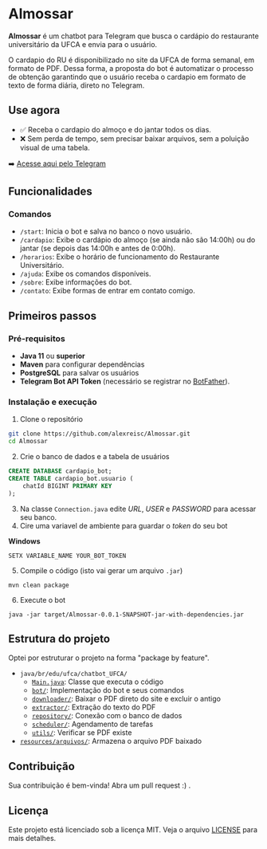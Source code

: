 # Almossar
**Almossar** é um chatbot para Telegram que busca o cardápio do restaurante universitário da UFCA e envia para o usuário.

O cardapio do RU é disponibilizado no site da UFCA de forma semanal, em formato de PDF. Dessa forma, a proposta do bot é automatizar o processo de obtenção garantindo que o usuário receba o cardapio em formato de texto de forma diária, direto no Telegram.

## Use agora
- :white_check_mark: Receba o cardapio do almoço e do jantar todos os dias.
- :x: Sem perda de tempo, sem precisar baixar arquivos, sem a poluição visual de uma tabela.

:arrow_right: [Acesse aqui pelo Telegram](https://t.me/cardapioUFCA_bot)

## Funcionalidades

### Comandos
- `/start`: Inicia o bot e salva no banco o novo usuário.
- `/cardapio`: Exibe o cardápio do almoço (se ainda não são 14:00h) ou do jantar (se depois das 14:00h e antes de 0:00h).
- `/horarios`: Exibe o horário de funcionamento do Restaurante Universitário.
- `/ajuda`: Exibe os comandos disponíveis.
- `/sobre`: Exibe informações do bot.
- `/contato`: Exibe formas de entrar em contato comigo.

## Primeiros passos

### Pré-requisitos

- **Java 11** ou **superior**
- **Maven** para configurar dependências
- **PostgreSQL** para salvar os usuários
- **Telegram Bot API Token** (necessário se registrar no [BotFather](https://core.telegram.org/bots#botfather)).

### Instalação e execução
1. Clone o repositório
```bash
git clone https://github.com/alexreisc/Almossar.git
cd Almossar
```

2. Crie o banco de dados e a tabela de usuários
```sql
CREATE DATABASE cardapio_bot;
CREATE TABLE cardapio_bot.usuario (
    chatId BIGINT PRIMARY KEY
);
```

3. Na classe `Connection.java` edite *URL*, *USER* e *PASSWORD* para acessar seu banco.
4. Cire uma variavel de ambiente para guardar o *token* do seu bot

**Windows**
```console
SETX VARIABLE_NAME YOUR_BOT_TOKEN
```

5. Compile o código (isto vai gerar um arquivo `.jar`)
```console
mvn clean package
```

6. Execute o bot
```console
java -jar target/Almossar-0.0.1-SNAPSHOT-jar-with-dependencies.jar
```

## Estrutura do projeto
Optei por estruturar o projeto na forma "package by feature".

- `java/br/edu/ufca/chatbot_UFCA/`
  - [`Main.java`](src/main/java/br/edu/ufca/chatbot_UFCA/): Classe que executa o código
  - [`bot/`](src/main/java/br/edu/ufca/chatbot_UFCA/bot/): Implementação do bot e seus comandos
  - [`downloader/`](src/main/java/br/edu/ufca/chatbot_UFCA/downloader/): Baixar o PDF direto do site e excluir o antigo
  - [`extractor/`](src/main/java/br/edu/ufca/chatbot_UFCA/extractor/): Extração do texto do PDF
  - [`repository/`](src/main/java/br/edu/ufca/chatbot_UFCA/repository/): Conexão com o banco de dados
  - [`scheduler/`](src/main/java/br/edu/ufca/chatbot_UFCA/scheduler/): Agendamento de tarefas
  - [`utils/`](src/main/java/br/edu/ufca/chatbot_UFCA/utils/): Verificar se PDF existe
- [`resources/arquivos/`](src/main/resources/arquivos/): Armazena o arquivo PDF baixado

## Contribuição
Sua contribuição é bem-vinda! Abra um pull request :) .

## Licença
Este projeto está licenciado sob a licença MIT. Veja o arquivo [LICENSE](LICENSE) para mais detalhes.